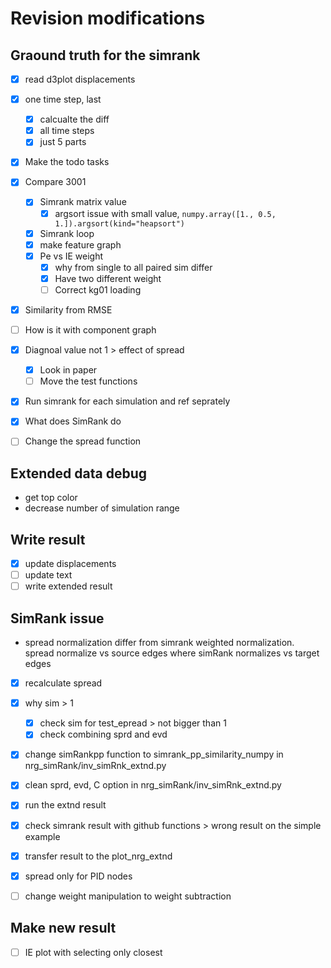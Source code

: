 # Revision modifications

## Graound truth for the simrank

- [x] read d3plot displacements
- [x] one time step, last

  - [x] calcualte the diff
  - [x] all time steps
  - [x] just 5 parts

- [x] Make the todo tasks
- [x] Compare 3001
  - [x] Simrank matrix value
    - [x] argsort issue with small value, `numpy.array([1., 0.5, 1.]).argsort(kind="heapsort")`
  - [x] Simrank loop
  - [x] make feature graph
  - [x] Pe vs IE weight
    - [x] why from single to all paired sim differ
    - [x] Have two different weight
    - [ ] Correct kg01 loading
- [x] Similarity from RMSE
- [ ] How is it with component graph
- [x] Diagnoal value not 1 > effect of spread
  - [x] Look in paper
  - [ ] Move the test functions
- [x] Run simrank for each simulation and ref seprately
- [x] What does SimRank do
- [ ] Change the spread function

## Extended data debug

- get top color
- decrease number of simulation range

## Write result

- [x] update displacements
- [ ] update text
- [ ] write extended result

## SimRank issue

- spread normalization differ from simrank weighted normalization. spread normalize vs source edges where simRank normalizes vs target edges
- [x] recalculate spread
- [x] why sim > 1
  - [x] check sim for test_epread > not bigger than 1
  - [x] check combining sprd and evd
- [x] change simRankpp function to simrank_pp_similarity_numpy in nrg_simRank/inv_simRnk_extnd.py
- [x] clean sprd, evd, C option in nrg_simRank/inv_simRnk_extnd.py
- [x] run the extnd result
- [x] check simrank result with github functions > wrong result on the simple example
- [x] transfer result to the plot_nrg_extnd

- [x] spread only for PID nodes
- [ ] change weight manipulation to weight subtraction

## Make new result
- [ ] IE plot with selecting only closest
